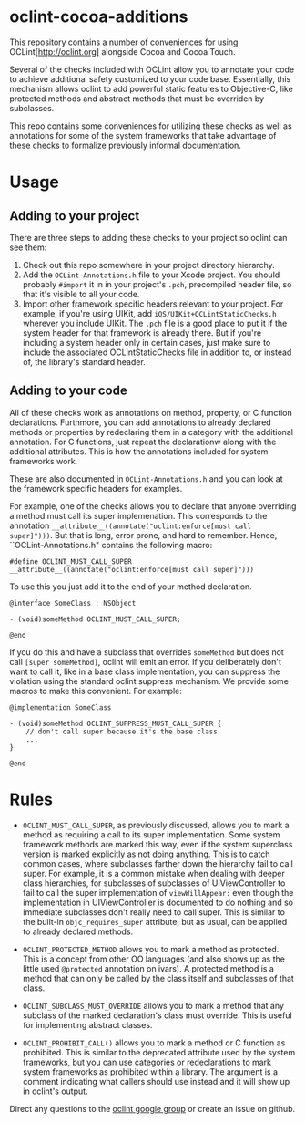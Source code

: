 oclint-cocoa-additions
======================

This repository contains a number of conveniences for using OCLint[http://oclint.org] alongside Cocoa and Cocoa Touch.

Several of the checks included with OCLint allow you to annotate your code to achieve additional safety customized to your code base. Essentially, this mechanism allows oclint to add powerful static features to Objective-C, like protected methods and abstract methods that must be overriden by subclasses.

This repo contains some conveniences for utilizing these checks as well as annotations for some of the system frameworks that take advantage of these checks to formalize previously informal documentation.

# Usage #

## Adding to your project ##

There are three steps to adding these checks to your project so oclint can see them:

1. Check out this repo somewhere in your project directory hierarchy.
2. Add the ``OCLint-Annotations.h`` file to your Xcode project. You should probably ``#import`` it in in your project's ``.pch``, precompiled header file, so that it's visible to all your code.
3. Import other framework specific headers relevant to your project. For example, if you're using UIKit, add ``iOS/UIKit+OCLintStaticChecks.h`` wherever you include UIKit. The ``.pch`` file is a good place to put it if the system header for that framework is already there. But if you're including a system header only in certain cases, just make sure to include the associated OCLintStaticChecks file in addition to, or instead of, the library's standard header.

## Adding to your code ##

All of these checks work as annotations on method, property, or C function declarations. Furthmore, you can add annotations to already declared methods or properties by redeclaring them in a category with the additional annotation. For C functions, just repeat the declarationw along with the additional attributes. This is how the annotations included for system frameworks work.

These are also documented in ``OCLint-Annotations.h`` and you can look at the framework specific headers for examples.

For example, one of the checks allows you to declare that anyone overriding a method must call its super implemenation. This corresponds to the annotation ``__attribute__((annotate("oclint:enforce[must call super]")))``. But that is long, error prone, and hard to remember. Hence, ``OCLint-Annotations.h" contains the following macro:

```
#define OCLINT_MUST_CALL_SUPER __attribute__((annotate("oclint:enforce[must call super]")))
```

To use this you just add it to the end of your method declaration.

```
@interface SomeClass : NSObject

- (void)someMethod OCLINT_MUST_CALL_SUPER;

@end
```

If you do this and have a subclass that overrides ``someMethod`` but does not call ``[super someMethod]``, oclint will emit an error. If you deliberately don't want to call it, like in a base class implementation, you can suppress the violation using the standard oclint suppress mechanism. We provide some macros to make this convenient. For example:

```
@implementation SomeClass

- (void)someMethod OCLINT_SUPPRESS_MUST_CALL_SUPER {
    // don't call super because it's the base class
    ...
}

@end
```

# Rules

* ``OCLINT_MUST_CALL_SUPER``, as previously discussed, allows you to mark a method as requiring a call to its super implementation. Some system framework methods are marked this way, even if the system superclass version is marked explicitly as not doing anything. This is to catch common cases, where subclasses farther down the hierarchy fail to call super. For example, it is a common mistake when dealing with deeper class hierarchies, for subclasses of subclasses of UIViewController to fail to call the super implementation of ``viewWillAppear:`` even though the implementation in UIViewController is documented to do nothing and so immediate subclasses don't really need to call super. This is similar to the built-in ``objc_requires_super`` attribute, but as usual, can be applied to already declared methods.

* ``OCLINT_PROTECTED_METHOD`` allows you to mark a method as protected. This is a concept from other OO languages (and also shows up as the little used ``@protected`` annotation on ivars). A protected method is a method that can only be called by the class itself and subclasses of that class.

* ``OCLINT_SUBCLASS_MUST_OVERRIDE`` allows you to mark a method that any subclass of the marked declaration's class must override. This is useful for implementing abstract classes.

* ``OCLINT_PROHIBIT_CALL()`` allows you to mark a method or C function as prohibited. This is similar to the deprecated attribute used by the system frameworks, but you can use categories or redeclarations to mark system frameworks as prohibited within a library. The argument is a comment indicating what callers should use instead and it will show up in oclint's output.


Direct any questions to the [oclint google group](https://groups.google.com/forum/#!forum/oclint-users) or create an issue on github.
